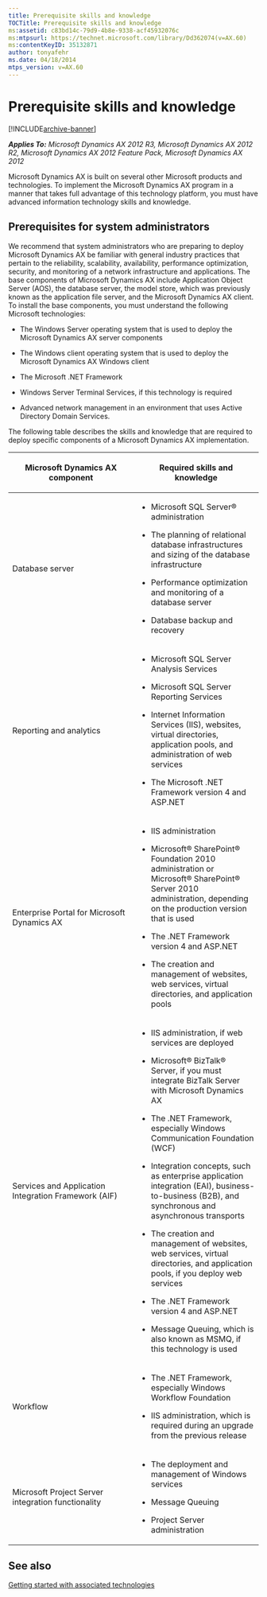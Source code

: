 ```yaml
---
title: Prerequisite skills and knowledge
TOCTitle: Prerequisite skills and knowledge
ms:assetid: c83bd14c-79d9-4b8e-9338-acf45932076c
ms:mtpsurl: https://technet.microsoft.com/library/Dd362074(v=AX.60)
ms:contentKeyID: 35132871
author: tonyafehr
ms.date: 04/18/2014
mtps_version: v=AX.60
---
```


# Prerequisite skills and knowledge 


[!INCLUDE[archive-banner](includes/archive-banner.md)]


_**Applies To:** Microsoft Dynamics AX 2012 R3, Microsoft Dynamics AX 2012 R2, Microsoft Dynamics AX 2012 Feature Pack, Microsoft Dynamics AX 2012_

Microsoft Dynamics AX is built on several other Microsoft products and technologies. To implement the Microsoft Dynamics AX program in a manner that takes full advantage of this technology platform, you must have advanced information technology skills and knowledge.

## Prerequisites for system administrators

We recommend that system administrators who are preparing to deploy Microsoft Dynamics AX be familiar with general industry practices that pertain to the reliability, scalability, availability, performance optimization, security, and monitoring of a network infrastructure and applications. The base components of Microsoft Dynamics AX include Application Object Server (AOS), the database server, the model store, which was previously known as the application file server, and the Microsoft Dynamics AX client. To install the base components, you must understand the following Microsoft technologies:

  - The Windows Server operating system that is used to deploy the Microsoft Dynamics AX server components

  - The Windows client operating system that is used to deploy the Microsoft Dynamics AX Windows client

  - The Microsoft .NET Framework

  - Windows Server Terminal Services, if this technology is required

  - Advanced network management in an environment that uses Active Directory Domain Services.

The following table describes the skills and knowledge that are required to deploy specific components of a Microsoft Dynamics AX implementation.

<table>
<colgroup>
<col style="width: 50%" />
<col style="width: 50%" />
</colgroup>
<thead>
<tr class="header">
<th><p>Microsoft Dynamics AX component</p></th>
<th><p>Required skills and knowledge</p></th>
</tr>
</thead>
<tbody>
<tr class="odd">
<td><p>Database server</p></td>
<td><ul>
<li><p>Microsoft SQL Server® administration</p></li>
<li><p>The planning of relational database infrastructures and sizing of the database infrastructure</p></li>
<li><p>Performance optimization and monitoring of a database server</p></li>
<li><p>Database backup and recovery</p></li>
</ul></td>
</tr>
<tr class="even">
<td><p>Reporting and analytics</p></td>
<td><ul>
<li><p>Microsoft SQL Server Analysis Services</p></li>
<li><p>Microsoft SQL Server Reporting Services</p></li>
<li><p>Internet Information Services (IIS), websites, virtual directories, application pools, and administration of web services</p></li>
<li><p>The Microsoft .NET Framework version 4 and ASP.NET</p></li>
</ul></td>
</tr>
<tr class="odd">
<td><p>Enterprise Portal for Microsoft Dynamics AX</p></td>
<td><ul>
<li><p>IIS administration</p></li>
<li><p>Microsoft® SharePoint® Foundation 2010 administration or Microsoft® SharePoint® Server 2010 administration, depending on the production version that is used</p></li>
<li><p>The .NET Framework version 4 and ASP.NET</p></li>
<li><p>The creation and management of websites, web services, virtual directories, and application pools</p></li>
</ul></td>
</tr>
<tr class="even">
<td><p>Services and Application Integration Framework (AIF)</p></td>
<td><ul>
<li><p>IIS administration, if web services are deployed</p></li>
<li><p>Microsoft® BizTalk® Server, if you must integrate BizTalk Server with Microsoft Dynamics AX</p></li>
<li><p>The .NET Framework, especially Windows Communication Foundation (WCF)</p></li>
<li><p>Integration concepts, such as enterprise application integration (EAI), business-to-business (B2B), and synchronous and asynchronous transports</p></li>
<li><p>The creation and management of websites, web services, virtual directories, and application pools, if you deploy web services</p></li>
<li><p>The .NET Framework version 4 and ASP.NET</p></li>
<li><p>Message Queuing, which is also known as MSMQ, if this technology is used</p></li>
</ul></td>
</tr>
<tr class="odd">
<td><p>Workflow</p></td>
<td><ul>
<li><p>The .NET Framework, especially Windows Workflow Foundation</p></li>
<li><p>IIS administration, which is required during an upgrade from the previous release</p></li>
</ul></td>
</tr>
<tr class="even">
<td><p>Microsoft Project Server integration functionality</p></td>
<td><ul>
<li><p>The deployment and management of Windows services</p></li>
<li><p>Message Queuing</p></li>
<li><p>Project Server administration</p></li>
</ul></td>
</tr>
</tbody>
</table>


## See also

[Getting started with associated technologies](getting-started-with-associated-technologies.md)

  


